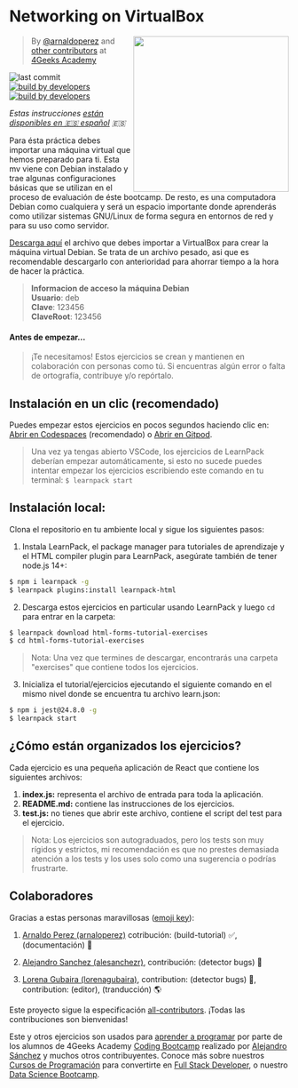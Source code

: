 # Networking on VirtualBox

<!-- hide -->
<a href="https://www.4geeksacademy.co"><img height="280" align="right" src="https://github.com/4GeeksAcademy/installing-windows-on-virtual-machine/blob/master/js-bg-badge.png"></a>

> By [@arnaldoperez](https://github.com/arnaldoperez) and [other contributors](https://github.com/4GeeksAcademy/networks-on-virtualbox/contributors) at [4Geeks Academy](https://4geeksacademy.co/)

![last commit](https://img.shields.io/github/last-commit/4geeksacademy/installing-windows-on-virtual-machine)
[![build by developers](https://img.shields.io/badge/build_by-Developers-blue)](https://4geeks.com)
[![build by developers](https://img.shields.io/twitter/follow/4geeksacademy?style=social&logo=twitter)](https://twitter.com/4geeksacademy)

*Estas instrucciones [están disponibles en 🇪🇸 español](https://github.com/4GeeksAcademy/networks-on-virtualbox/blob/master/README.es.md) :es:*
<!-- endhide -->

Para ésta práctica debes importar una máquina virtual que hemos preparado para ti. Esta mv viene con Debian instalado y trae algunas configuraciones básicas que se utilizan en el proceso de evaluación de éste bootcamp. De resto, es una computadora Debian como cualquiera y será un espacio importante donde aprenderás como utilizar sistemas GNU/Linux de forma segura en entornos de red y para su uso como servidor.

[Descarga aquí](https://drive.google.com/file/d/1MiV1F_W9TWsP0saKF_IMTahSs4bwrFe7/view?usp=drive_link) el archivo que debes importar a VirtualBox para crear la máquina virtual Debian. Se trata de un archivo pesado, asi que es recomendable descargarlo con anterioridad para ahorrar tiempo a la hora de hacer la práctica.

> **Informacion de acceso la máquina Debian**<br>
**Usuario**: deb<br>
**Clave**: 123456<br>
**ClaveRoot**: 123456

<!-- hide -->

#### Antes de empezar...

> ¡Te necesitamos! Estos ejercicios se crean y mantienen en colaboración con personas como tú. Si encuentras algún error o falta de ortografía, contribuye y/o repórtalo.

## Instalación en un clic (recomendado)

Puedes empezar estos ejercicios en pocos segundos haciendo clic en: [Abrir en Codespaces](https://codespaces.new/?repo=4GeeksAcademy/html-forms-tutorial-exercises) (recomendado) o [Abrir en Gitpod](https://gitpod.io#https://github.com/4GeeksAcademy/html-forms-tutorial-exercises.git).

> Una vez ya tengas abierto VSCode, los ejercicios de LearnPack deberían empezar automáticamente, si esto no sucede puedes intentar empezar los ejercicios escribiendo este comando en tu terminal: `$ learnpack start`

## Instalación local:

Clona el repositorio en tu ambiente local y sigue los siguientes pasos:

1. Instala LearnPack, el package manager para tutoriales de aprendizaje y el HTML compiler plugin para LearnPack, asegúrate también de tener node.js 14+:

```bash
$ npm i learnpack -g
$ learnpack plugins:install learnpack-html
```

2. Descarga estos ejercicios en particular usando LearnPack y luego `cd` para entrar en la carpeta:

```bash
$ learnpack download html-forms-tutorial-exercises
$ cd html-forms-tutorial-exercises
```

> Nota: Una vez que termines de descargar, encontrarás una carpeta "exercises" que contiene todos los ejercicios.

3. Inicializa el tutorial/ejercicios ejecutando el siguiente comando en el mismo nivel donde se encuentra tu archivo learn.json:

```bash
$ npm i jest@24.8.0 -g
$ learnpack start
```
<!-- endhide -->

## ¿Cómo están organizados los ejercicios?

Cada ejercicio es una pequeña aplicación de React que contiene los siguientes archivos:

1. **index.js:** representa el archivo de entrada para toda la aplicación.
2. **README.md:** contiene las instrucciones de los ejercicios.
3. **test.js:** no tienes que abrir este archivo, contiene el script del test para el ejercicio.

> Nota: Los ejercicios son autograduados, pero los tests son muy rígidos y estrictos, mi recomendación es que no prestes demasiada atención a los tests y los uses solo como una sugerencia o podrías frustrarte.

## Colaboradores
 
Gracias a estas personas maravillosas ([emoji key](https://github.com/kentcdodds/all-contributors#emoji-key)):

1. [Arnaldo Perez (arnaloperez)](https://github.com/arnaloperez) cotribución: (build-tutorial) ✅, (documentación) 📖
  
2. [Alejandro Sanchez (alesanchezr)](https://github.com/alesanchezr),  contribución: (detector bugs) 🐛

3. [Lorena Gubaira (lorenagubaira)](https://github.com/lorenagubaira), contribution: (detector bugs) 🐛, contribution: (editor), (tranducción) 🌎

Este proyecto sigue la especificación [all-contributors](https://github.com/kentcdodds/all-contributors). ¡Todas las contribuciones son bienvenidas!

Este y otros ejercicios son usados para [aprender a programar](https://4geeksacademy.com/es/aprender-a-programar/aprender-a-programar-desde-cero) por parte de los alumnos de 4Geeks Academy [Coding Bootcamp](https://4geeksacademy.com/us/coding-bootcamp) realizado por [Alejandro Sánchez](https://twitter.com/alesanchezr) y muchos otros contribuyentes. Conoce más sobre nuestros [Cursos de Programación](https://4geeksacademy.com/es/curso-de-programacion-desde-cero?lang=es) para convertirte en [Full Stack Developer](https://4geeksacademy.com/es/coding-bootcamps/desarrollador-full-stack/?lang=es), o nuestro [Data Science Bootcamp](https://4geeksacademy.com/es/coding-bootcamps/curso-datascience-machine-learning).
